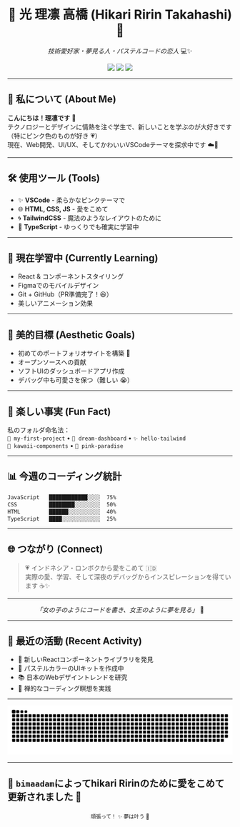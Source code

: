 <h1 align="center">🌸 光 理凛 高橋 (Hikari Ririn Takahashi) 🌸</h1>
<p align="center">
  <i>技術愛好家・夢見る人・パステルコードの恋人</i> 💻✨
</p>
<p align="center">
  <img src="https://img.shields.io/badge/フロントエンド開発者-%F0%9F%8C%B8-ff69b4" />
  <img src="https://img.shields.io/badge/永遠の学習者-∞-ffc0cb" />
  <img src="https://img.shields.io/badge/コーヒー愛-%E2%98%95%EF%B8%8F-8B4513" />
</p>

---

## 🎋 私について (About Me)
**こんにちは！理凛です** 🌺  
テクノロジーとデザインに情熱を注ぐ学生で、新しいことを学ぶのが大好きです（特にピンク色のものが好き 💗）  
現在、Web開発、UI/UX、そしてかわいいVSCodeテーマを探求中です ☁️🎀

---

## 🛠️ 使用ツール (Tools)
- ✨ **VSCode** - 柔らかなピンクテーマで
- 🌐 **HTML, CSS, JS** - 愛をこめて
- 🌀 **TailwindCSS** - 魔法のようなレイアウトのために
- 📝 **TypeScript** - ゆっくりでも確実に学習中

---

## 🌱 現在学習中 (Currently Learning)
- React & コンポーネントスタイリング
- Figmaでのモバイルデザイン
- Git + GitHub（PR準備完了！😆）
- 美しいアニメーション効果

---

## 🎯 美的目標 (Aesthetic Goals)
- 初めてのポートフォリオサイトを構築 🌸
- オープンソースへの貢献
- ソフトUIのダッシュボードアプリ作成
- デバッグ中も可愛さを保つ（難しい 😭）

---

## 🌙 楽しい事実 (Fun Fact)
私のフォルダ命名法：  
`🌸 my-first-project` • `🌙 dream-dashboard` • `✨ hello-tailwind`  
`🎋 kawaii-components` • `🌺 pink-paradise`

---

## 📊 今週のコーディング統計
```
JavaScript   ████████████░░░░  75%
CSS          ████████░░░░░░░░  50%
HTML         ██████░░░░░░░░░░  40%
TypeScript   ████░░░░░░░░░░░░  25%
```

---

## 🌐 つながり (Connect)
> 💗 インドネシア・ロンボクから愛をこめて 🇮🇩  
> 実際の愛、学習、そして深夜のデバッグからインスピレーションを得ています ☕✨

---

<p align="center">
  <i>「女の子のようにコードを書き、女王のように夢を見る」</i> 👑
</p>

---

## 💫 最近の活動 (Recent Activity)
- 🌸 新しいReactコンポーネントライブラリを発見
- 🎨 パステルカラーのUIキットを作成中
- 📚 日本のWebデザイントレンドを研究
- 🍃 禅的なコーディング瞑想を実践

---

<p align="center">
  <img src="https://raw.githubusercontent.com/Platane/snk/output/github-contribution-grid-snake.svg" alt="snake animation" />
</p>

---

## 💖 `bimaadam`によってhikari Ririnのために愛をこめて更新されました 💖

<p align="center">
  <sub>頑張って！ ✨ 夢は叶う 🌸</sub>
</p>
